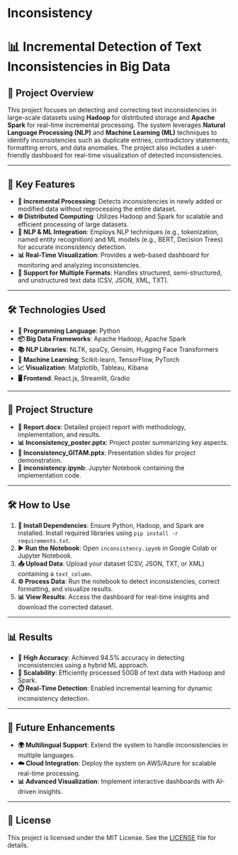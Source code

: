 # Inconsistency

# 📊 Incremental Detection of Text Inconsistencies in Big Data

## 🚀 Project Overview
This project focuses on detecting and correcting text inconsistencies in large-scale datasets using **Hadoop** for distributed storage and **Apache Spark** for real-time incremental processing. The system leverages **Natural Language Processing (NLP)** and **Machine Learning (ML)** techniques to identify inconsistencies such as duplicate entries, contradictory statements, formatting errors, and data anomalies. The project also includes a user-friendly dashboard for real-time visualization of detected inconsistencies.

---

## 🔑 Key Features
- **🔄 Incremental Processing**: Detects inconsistencies in newly added or modified data without reprocessing the entire dataset.
- **🌐 Distributed Computing**: Utilizes Hadoop and Spark for scalable and efficient processing of large datasets.
- **🤖 NLP & ML Integration**: Employs NLP techniques (e.g., tokenization, named entity recognition) and ML models (e.g., BERT, Decision Trees) for accurate inconsistency detection.
- **📊 Real-Time Visualization**: Provides a web-based dashboard for monitoring and analyzing inconsistencies.
- **📂 Support for Multiple Formats**: Handles structured, semi-structured, and unstructured text data (CSV, JSON, XML, TXT).

---

## 🛠️ Technologies Used
- **🐍 Programming Language**: Python
- **📦 Big Data Frameworks**: Apache Hadoop, Apache Spark
- **📚 NLP Libraries**: NLTK, spaCy, Gensim, Hugging Face Transformers
- **🧠 Machine Learning**: Scikit-learn, TensorFlow, PyTorch
- **📈 Visualization**: Matplotlib, Tableau, Kibana
- **🖥️ Frontend**: React.js, Streamlit, Gradio

---

## 📂 Project Structure
- **📄 Report.docx**: Detailed project report with methodology, implementation, and results.
- **📊 Inconsistency_poster.pptx**: Project poster summarizing key aspects.
- **📑 Inconsistency_GITAM.pptx**: Presentation slides for project demonstration.
- **📓 inconsistency.ipynb**: Jupyter Notebook containing the implementation code.

---

## 🛠️ How to Use
1. **🔧 Install Dependencies**: Ensure Python, Hadoop, and Spark are installed. Install required libraries using `pip install -r requirements.txt`.
2. **▶️ Run the Notebook**: Open `inconsistency.ipynb` in Google Colab or Jupyter Notebook.
3. **📤 Upload Data**: Upload your dataset (CSV, JSON, TXT, or XML) containing a `text_column`.
4. **⚙️ Process Data**: Run the notebook to detect inconsistencies, correct formatting, and visualize results.
5. **📊 View Results**: Access the dashboard for real-time insights and download the corrected dataset.

---

## 📊 Results
- **🎯 High Accuracy**: Achieved 94.5% accuracy in detecting inconsistencies using a hybrid ML approach.
- **🚀 Scalability**: Efficiently processed 50GB of text data with Hadoop and Spark.
- **⏱️ Real-Time Detection**: Enabled incremental learning for dynamic inconsistency detection.

---

## 🔮 Future Enhancements
- **🌍 Multilingual Support**: Extend the system to handle inconsistencies in multiple languages.
- **☁️ Cloud Integration**: Deploy the system on AWS/Azure for scalable real-time processing.
- **📊 Advanced Visualization**: Implement interactive dashboards with AI-driven insights.

---

## 📜 License
This project is licensed under the MIT License. See the [LICENSE](LICENSE) file for details.
